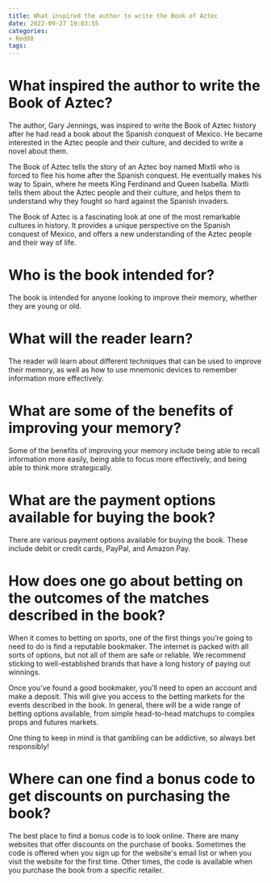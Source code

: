```yaml
---
title: What inspired the author to write the Book of Aztec
date: 2022-09-27 19:03:55
categories:
- Red88
tags:
---
```



#  What inspired the author to write the Book of Aztec?

The author, Gary Jennings, was inspired to write the Book of Aztec history after he had read a book about the Spanish conquest of Mexico. He became interested in the Aztec people and their culture, and decided to write a novel about them.

The Book of Aztec tells the story of an Aztec boy named Mixtli who is forced to flee his home after the Spanish conquest. He eventually makes his way to Spain, where he meets King Ferdinand and Queen Isabella. Mixtli tells them about the Aztec people and their culture, and helps them to understand why they fought so hard against the Spanish invaders.

The Book of Aztec is a fascinating look at one of the most remarkable cultures in history. It provides a unique perspective on the Spanish conquest of Mexico, and offers a new understanding of the Aztec people and their way of life.

#  Who is the book intended for?

The book is intended for anyone looking to improve their memory, whether they are young or old.

# What will the reader learn?

The reader will learn about different techniques that can be used to improve their memory, as well as how to use mnemonic devices to remember information more effectively.

# What are some of the benefits of improving your memory?

Some of the benefits of improving your memory include being able to recall information more easily, being able to focus more effectively, and being able to think more strategically.

#  What are the payment options available for buying the book?

There are various payment options available for buying the book. These include debit or credit cards, PayPal, and Amazon Pay.

#  How does one go about betting on the outcomes of the matches described in the book?

When it comes to betting on sports, one of the first things you’re going to need to do is find a reputable bookmaker. The internet is packed with all sorts of options, but not all of them are safe or reliable. We recommend sticking to well-established brands that have a long history of paying out winnings.

Once you’ve found a good bookmaker, you’ll need to open an account and make a deposit. This will give you access to the betting markets for the events described in the book. In general, there will be a wide range of betting options available, from simple head-to-head matchups to complex props and futures markets.

One thing to keep in mind is that gambling can be addictive, so always bet responsibly!

#  Where can one find a bonus code to get discounts on purchasing the book?

The best place to find a bonus code is to look online. There are many websites that offer discounts on the purchase of books. Sometimes the code is offered when you sign up for the website's email list or when you visit the website for the first time. Other times, the code is available when you purchase the book from a specific retailer.